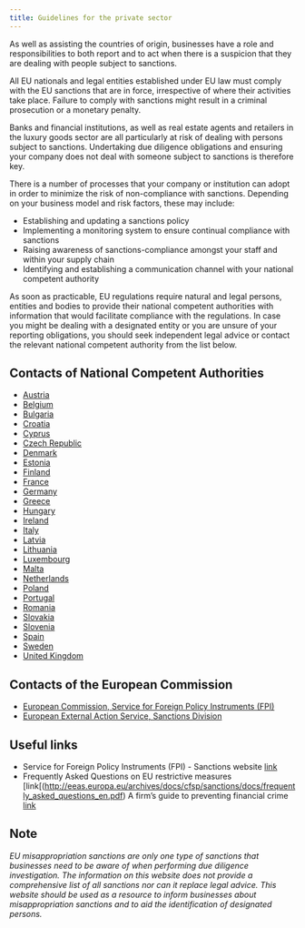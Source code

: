 ```yaml
---
title: Guidelines for the private sector
---
```

As well as assisting the countries of origin, businesses have a role and responsibilities to both
report and to act when there is a suspicion that they are dealing with people subject to
sanctions.

All EU nationals and legal entities established under EU law must comply with the EU sanctions that are in force, irrespective of where their activities take place. Failure to comply with sanctions might result in a criminal prosecution or a monetary penalty.

Banks and financial institutions, as well as real estate agents and retailers in the luxury goods sector are all particularly at risk of dealing with persons subject to sanctions. Undertaking due diligence obligations and ensuring your company does not deal with someone subject to sanctions is therefore key.

There is a number of processes that your company or institution can adopt in order to minimize the risk of non-compliance with sanctions. Depending on your business model and risk factors, these may include:

-	Establishing and updating a sanctions policy
-	Implementing a monitoring system to ensure continual compliance with sanctions
-	Raising awareness of sanctions-compliance amongst your staff and within your supply chain
-	Identifying and establishing a communication channel with your national competent authority 

As soon as practicable, EU regulations require natural and legal persons, entities and bodies to provide their national competent authorities with information that would facilitate compliance with the regulations. In case you might be dealing with a designated entity or you are unsure of your reporting obligations, you should seek independent legal advice or contact the relevant national competent authority from the list below.

## Contacts of National Competent Authorities

- [Austria](https://www.bmeia.gv.at/en/european-foreign-policy/foreign-policy/europe/eu-sanctions-national-authorities/)
- [Belgium](https://diplomatie.belgium.be/en/policy/policy_areas/peace_and_security/sanctions)
- [Bulgaria](http://www.mfa.bg/en/pages/135/index.html)
- [Croatia](http://www.mvep.hr/sankcije)
- [Cyprus](http://www.mfa.gov.cy/mfa/mfa2016.nsf/mfa35_en/mfa35_en?OpenDocument)
- [Czech Republic](http://www.financnianalytickyurad.cz/mezinarodni-sankce.html)
- [Denmark](http://um.dk/da/Udenrigspolitik/folkeretten/sanktioner/)
- [Estonia](http://vm.ee/et/estonian-competent-authorities-implementation-eu-restrictive-measures)
- [Finland](http://formin.finland.fi/Public/default.aspx?nodeid=49565&contentlan=1&culture=fi-FI)
- [France](http://www.diplomatie.gouv.fr/fr/autorites-sanctions/)
- [Germany](http://www.bmwi.de/Redaktion/DE/Artikel/Aussenwirtschaft/embargos-aussenwirtschaftsrecht.html)
- [Greece](http://www.mfa.gr/en/foreign-policy/global-issues/international-sanctions.html)
- [Hungary](http://www.kormany.hu/download/9/2a/f0000/EU%20szankci%C3%B3s%20t%C3%A1j%C3%A9koztat%C3%B3_20170214_final.pdf)
- [Ireland](https://www.dfa.ie/home/index.aspx?id=28519)
- [Italy](https://www.esteri.it/mae/it/politica_estera/politica_europea/misure_deroghe)
- [Latvia](http://www.mfa.gov.lv/en/policy/security-policy/links-addresses)
- [Lithuania](http://www.urm.lt/en/sanctions)
- [Luxembourg](https://maee.gouvernement.lu/fr/directions-du-ministere/affaires-europeennes/mesures-restrictives.html)
- [Malta](https://foreignaffairs.gov.mt/en/Government/SMB/Pages/Sanctions-Monitoring-Board.aspx)
- [Netherlands](https://www.rijksoverheid.nl/onderwerpen/internationale-sancties)
- [Poland](http://www.msz.gov.pl/en/foreign_policy/international_law/international_sanctions/)
- [Portugal](http://www.portugal.gov.pt/pt/ministerios/mne/quero-saber-mais/sobre-o-ministerio/medidas-restritivas/medidas-restritivas.aspx)
- [Romania](http://www.mae.ro/node/1548)
- [Slovakia](https://www.mzv.sk/europske_zalezitosti/europske_politiky-sankcie_eu)
- [Slovenia](http://www.mzz.gov.si/si/zunanja_politika_in_mednarodno_pravo/mednarodna_varnost/omejevalni_ukrepi/)
- [Spain](http://www.exteriores.gob.es/Portal/en/PoliticaExteriorCooperacion/GlobalizacionOportunidadesRiesgos/Paginas/SancionesInternacionales.aspx)
- [Sweden](http://www.ud.se/sanktioner)
- [United Kingdom](https://www.gov.uk/guidance/sanctions-embargoes-and-restrictions)

## Contacts of the European Commission

- [European Commission, Service for Foreign Policy Instruments (FPI)](https://ec.europa.eu/fpi/what-we-do/sanctions_en)
- [European External Action Service, Sanctions Division](https://eeas.europa.eu/generic-warning-system-taxonomy/404_en/423/Sanctions%20policy) 

## Useful links
- Service for Foreign Policy Instruments (FPI) - Sanctions website [link](https://ec.europa.eu/fpi/what-we-do/sanctions_en)
- Frequently Asked Questions on EU restrictive measures [link[(http://eeas.europa.eu/archives/docs/cfsp/sanctions/docs/frequently_asked_questions_en.pdf)
A firm’s guide to preventing financial crime [link](https://www.handbook.fca.org.uk/handbook/document/FC1_FCA_20150427.pdf)


## Note
*EU misappropriation sanctions are only one type of sanctions that businesses need to be aware of when performing due diligence investigation. The information on this website does not provide a comprehensive list of all sanctions nor can it replace legal advice. This website should be used as a resource to inform businesses about misappropriation sanctions and to aid the identification of designated persons.* 

